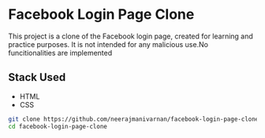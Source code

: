 # Facebook Login Page Clone

This project is a clone of the Facebook login page, created for learning and practice purposes. It is not intended for any malicious use.No funcitionalities are implemented


## Stack Used

- HTML
- CSS

```bash
git clone https://github.com/neerajmanivarnan/facebook-login-page-clone.git
cd facebook-login-page-clone

